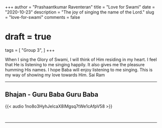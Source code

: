 +++
author = "Prashaantkumar Raventeran"
title = "Love for Swami"
date = "2020-10-23"
description = "The joy of singing the name of the Lord."
slug = "love-for-swami"
comments = false
# draft = true
tags = [
    "Group 3",
]
+++

When I sing the Glory of Swami, I will think of Him residing in my heart. I feel that He is listening to me singing happily. It also gives me the pleasure humming His names. I hope Baba will enjoy listening to me singing. This is my way of showing my love towards Him. Sai Ram

---

## Bhajan - Guru Baba Guru Baba

{{< audio 1no8o3HyhJeIcaX8IMgsq7tWe1cAfpV58 >}}

<br>

---
